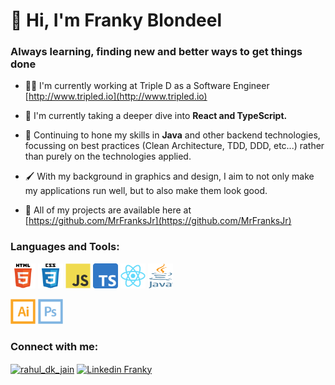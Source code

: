 <h1 align="left">👋  Hi, I'm Franky Blondeel</h1>
<h3 align="left">Always learning, finding new and better ways to get things done</h3>

- 👨‍💻 I'm currently working at Triple D as a Software Engineer [http://www.tripled.io](http://www.tripled.io)

- 🌱 I'm currently taking a deeper dive into **React and TypeScript.** 

- 🧰 Continuing to hone my skills in **Java** and other backend technologies, focussing on best practices (Clean Architecture, TDD, DDD, etc...) rather than purely on the technologies applied.

- 🖌️ With my background in graphics and design, I aim to not only make my applications run well, but to also make them look good.

- 💼 All of my projects are available here at [https://github.com/MrFranksJr](https://github.com/MrFranksJr)

<h3 align="left">Languages and Tools:</h3>
<p align="left">
<a href="https://www.w3.org/html/" target="_blank" rel="noreferrer"> 
  <img src="https://github.com/MrFranksJr/MrFranksJr/blob/main/assets/MrFranksJr/html5-original-wordmark.svg" alt="html5 icon" width="40" height="40" margin-right="20"/></a>
<a href="https://www.w3schools.com/css/" target="_blank" rel="noreferrer">
  <img src="https://github.com/MrFranksJr/MrFranksJr/blob/main/assets/MrFranksJr/css3-original-wordmark.svg" alt="css3 icon" width="40" height="40"/></a> 
<a href="https://developer.mozilla.org/en-US/docs/Web/JavaScript" target="_blank" rel="noreferrer">
  <img src="https://github.com/MrFranksJr/MrFranksJr/blob/main/assets/MrFranksJr/javascript-original.svg" alt="javascript icon" width="40" height="40"/></a>
<a href="https://www.typescriptlang.org/" target="_blank" rel="noreferrer">
<img src="https://github.com/MrFranksJr/MrFranksJr/blob/main/assets/MrFranksJr/ts.svg" alt="typescript icon" width="40" height="40"/></a>
<a href="https://react.dev/" target="_blank" rel="noreferrer">
  <img src="https://github.com/MrFranksJr/MrFranksJr/blob/main/assets/MrFranksJr/react-original.svg" alt="react icon" width="40" height="40"/></a>
<a href="https://dev.java/" target="_blank" rel="noreferrer">
<img src="https://github.com/MrFranksJr/MrFranksJr/blob/main/assets/MrFranksJr/java.svg" alt="java icon" width="40" height="40"/></a>
</p>

<p align="left">
  <a href="https://www.adobe.com/in/products/illustrator.html" target="_blank" rel="noreferrer">
  <img src="https://github.com/MrFranksJr/MrFranksJr/blob/main/assets/MrFranksJr/illustrator-line.svg" alt="illustrator" width="40" height="40"/></a>
  <a href="https://www.photoshop.com/en" target="_blank" rel="noreferrer">
    <img src="https://github.com/MrFranksJr/MrFranksJr/blob/main/assets/MrFranksJr/photoshop-line.svg" alt="photoshop" width="40" height="40"/></a>
</p>

<h3 align="left">Connect with me:</h3>
<p align="left">
<a href="https://instagram.com/frankyjr" target="blank"><img align="center" src="https://cdn.jsdelivr.net/npm/simple-icons@3.0.1/icons/instagram.svg" alt="rahul_dk_jain" height="30" width="40" /></a>
<a href="https://www.linkedin.com/in/frankyjr/" target="blank"><img align="center" src="https://cdn.jsdelivr.net/npm/simple-icons@3.0.1/icons/linkedin.svg" alt="Linkedin Franky" height="30" width="40" /></a>
</p>
